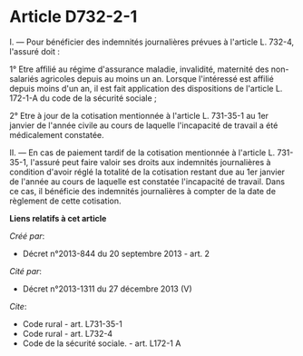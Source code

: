 # Article D732-2-1

I. ― Pour bénéficier des indemnités journalières prévues à l'article L. 732-4, l'assuré doit : 

1° Etre affilié au régime d'assurance maladie, invalidité, maternité des non-salariés agricoles depuis au moins un an.
Lorsque l'intéressé est affilié depuis moins d'un an, il est fait application des dispositions de l'article L. 172-1-A du
code de la sécurité sociale ; 

2° Etre à jour de la cotisation mentionnée à l'article L. 731-35-1 au 1er janvier de l'année civile au cours de laquelle
l'incapacité de travail a été médicalement constatée. 

II. ― En cas de paiement tardif de la cotisation mentionnée à l'article L. 731-35-1, l'assuré peut faire valoir ses droits
aux indemnités journalières à condition d'avoir réglé la totalité de la cotisation restant due au 1er janvier de l'année au
cours de laquelle est constatée l'incapacité de travail. Dans ce cas, il bénéficie des indemnités journalières à compter de
la date de règlement de cette cotisation.

**Liens relatifs à cet article**

_Créé par_:

  - Décret n°2013-844 du 20 septembre 2013 - art. 2

_Cité par_:

  - Décret n°2013-1311 du 27 décembre 2013 (V)

_Cite_:

  - Code rural - art. L731-35-1
  - Code rural - art. L732-4
  - Code de la sécurité sociale. - art. L172-1 A
